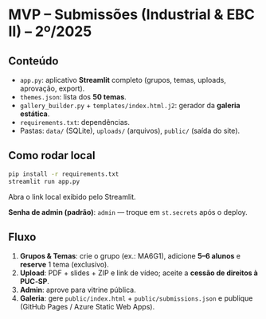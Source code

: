 
# MVP – Submissões (Industrial & EBC II) – 2º/2025

## Conteúdo
- `app.py`: aplicativo **Streamlit** completo (grupos, temas, uploads, aprovação, export).
- `themes.json`: lista dos **50 temas**.
- `gallery_builder.py` + `templates/index.html.j2`: gerador da **galeria estática**.
- `requirements.txt`: dependências.
- Pastas: `data/` (SQLite), `uploads/` (arquivos), `public/` (saída do site).

## Como rodar local
```bash
pip install -r requirements.txt
streamlit run app.py
```
Abra o link local exibido pelo Streamlit.

**Senha de admin (padrão)**: `admin` — troque em `st.secrets` após o deploy.

## Fluxo
1. **Grupos & Temas**: crie o grupo (ex.: MA6G1), adicione **5–6 alunos** e **reserve** 1 tema (exclusivo).
2. **Upload**: PDF + slides + ZIP e link de vídeo; aceite a **cessão de direitos à PUC‑SP**.
3. **Admin**: aprove para vitrine pública.
4. **Galeria**: gere `public/index.html` + `public/submissions.json` e publique (GitHub Pages / Azure Static Web Apps).
